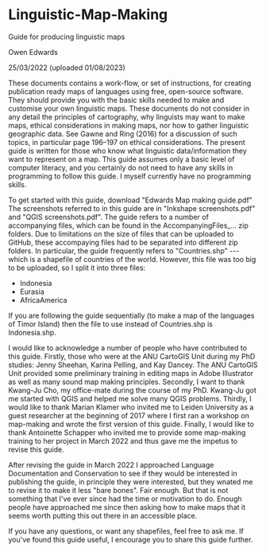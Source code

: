 # Linguistic-Map-Making
Guide for producing linguistic maps

Owen Edwards

25/03/2022 (uploaded 01/08/2023)

These documents contains a work-flow, or set of instructions,
for creating publication ready maps of languages using free, open-source software.
They should provide you with the basic skills needed to make and customise your own linguistic maps.
These documents do not consider in any detail the principles of cartography,
why linguists may want to make maps, ethical considerations in making maps,
nor how to gather linguistic geographic data.
See Gawne and Ring (2016) for a discussion of such topics,
in particular page 196–197 on ethical considerations.
The present guide is written for those who know what
linguistic data/information they want to represent on a map.
This guide assumes only a basic level of computer literacy,
and you certainly do not need to have any skills in
programming to follow this guide.
I myself currently have no programming skills.

To get started with this guide, download "Edwards Map making guide.pdf"
The screenshots referred to in this guide are in "Inkshape screenshots.pdf" and "QGIS screenshots.pdf".
The guide refers to a number of accompanying files, which can be found in the AccompanyingFiles_... zip folders.
Due to limitations on the size of files that can be uploaded to GitHub, these accompaying files had to be
separated into different zip folders.
In particular, the guide frequently refers to "Countries.shp" --- which is a shapefile of countries of the world.
However, this file was too big to be uploaded, so I split it into three files:
 - Indonesia
 - Eurasia
 - AfricaAmerica

If you are following the guide sequentially (to make a map of the languages of Timor Island)
then the file to use instead of Countries.shp is Indonesia.shp.

I would like to acknowledge a number of people who have contributed to this guide.
Firstly, those who were at the ANU CartoGIS Unit during my PhD studies:
Jenny Sheehan, Karina Pelling, and Kay Dancey.
The ANU CartoGIS Unit provided some preliminary training in editing maps in Adobe Illustrator
as well as many sound map making principles.
Secondly, I want to thank Kwang-Ju Cho, my office-mate during the course of my PhD.
Kwang-Ju got me started with QGIS and helped me solve many QGIS problems.
Thirdly, I would like to thank Marian Klamer who invited me to Leiden University as a guest researcher
at the beginning of 2017 where I first ran a workshop on map-making and wrote the first version of this guide.
Finally, I would like to thank Antoinette Schapper who invited me
to provide some map-making training to her project in March 2022
and thus gave me the impetus to revise this guide.

After revising the guide in March 2022 I approached Language Documentation and Conservation to see
if they would be interested in publishing the guide, in principle they were interested, but they
wnated me to revise it to make it less "bare bones". Fair enough. But that is not something that
I've ever since had the time or motivation to do. Enough people have approached me since then
asking how to make maps that it seems worth putting this out there in an accessible place.

If you have any questions, or want any shapefiles, feel free to ask me.
If you've found this guide useful, I encourage you to share this guide further.
